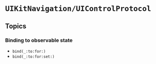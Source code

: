 # ``UIKitNavigation/UIControlProtocol``

## Topics

### Binding to observable state

- ``bind(_:to:for:)``
- ``bind(_:to:for:set:)``
